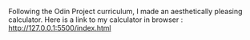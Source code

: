 Following the Odin Project curriculum, I made an aesthetically pleasing calculator.
Here is a link to my calculator in browser : http://127.0.0.1:5500/index.html
